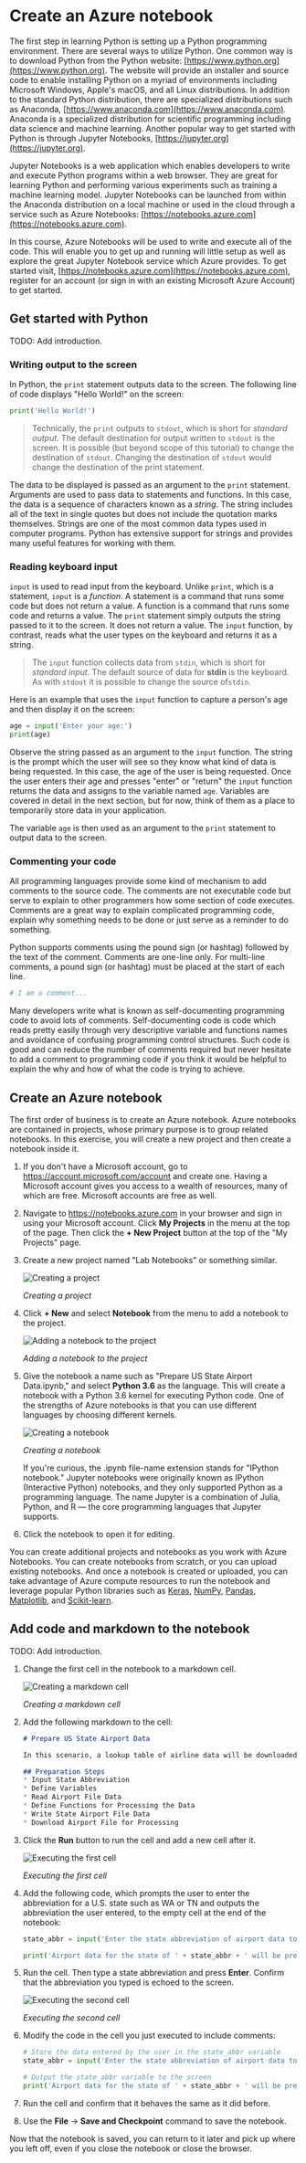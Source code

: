 # Create an Azure notebook

The first step in learning Python is setting up a Python programming environment. There are several ways to utilize Python. One common way is to download Python from the Python website: [https://www.python.org](https://www.python.org). The website will provide an installer and source code to enable installing Python on a myriad of environments including Microsoft Windows, Apple's macOS, and all Linux distributions. In addition to the standard Python distribution, there are specialized distributions such as Anaconda, [https://www.anaconda.com](https://www.anaconda.com). Anaconda is a specialized distribution for scientific programming including data science and machine learning. Another popular way to get started with Python is through Jupyter Notebooks, [https://jupyter.org](https://jupyter.org).

Jupyter Notebooks is a web application which enables developers to write and execute Python programs within a web browser. They are great for learning Python and performing various experiments such as training a machine learning model. Jupyter Notebooks can be launched from within the Anaconda distribution on a local machine or used in the cloud through a service such as Azure Notebooks: [https://notebooks.azure.com](https://notebooks.azure.com).

In this course, Azure Notebooks will be used to write and execute all of the code. This will enable you to get up and running will little setup as well as explore the great Jupyter Notebook service which Azure provides. To get started visit, [https://notebooks.azure.com](https://notebooks.azure.com), register for an account (or sign in with an existing Microsoft Azure Account) to get started.

## Get started with Python

TODO: Add introduction.

### Writing output to the screen

In Python, the `print` statement outputs data to the screen. The following line of code displays "Hello World!" on the screen:

```python
print('Hello World!')
```

> Technically, the `print` outputs to `stdout`, which is short for *standard output*. The default destination for output written to `stdout` is the screen. It is possible (but beyond scope of this tutorial) to change the destination of `stdout`. Changing the destination of `stdout` would change the destination of the print statement.

The data to be displayed is passed as an argument to the `print` statement. Arguments are used to pass data to statements and functions. In this case, the data is a sequence of characters known as a *string*. The string includes all of the text in single quotes but does not include the quotation marks themselves. Strings are one of the most common data types used in computer programs. Python has extensive support for strings and provides many useful features for working with them.

### Reading keyboard input

`input` is used to read input from the keyboard. Unlike `print`, which is a statement, `input` is a *function*. A statement is a command that runs some code but does not return a value. A function is a command that runs some code and returns a value. The `print` statement simply outputs the string passed to it to the screen. It does not return a value. The `input` function, by contrast, reads what the user types on the keyboard and returns it as a string.

> The `input` function collects data from `stdin`, which is short for *standard input*. The default source of data for **stdin** is the keyboard. As with `stdout` it is possible to change the source of`stdin`.

Here is an example that uses the `input` function to capture a person's age and then display it on the screen:

```python
age = input('Enter your age:')
print(age)
```

Observe the string passed as an argument to the `input` function. The string is the prompt which the user will see so they know what kind of data is being requested. In this case, the age of the user is being requested. Once the user enters their age and presses "enter" or "return" the `input` function returns the data and assigns to the variable named `age`. Variables are covered in detail in the next section, but for now, think of them as a place to temporarily store data in your application.

The variable `age` is then used as an argument to the `print` statement to output data to the screen.

### Commenting your code

All programming languages provide some kind of mechanism to add comments to the source code. The comments are not executable code but serve to explain to other programmers how some section of code executes. Comments are a great way to explain complicated programming code, explain why something needs to be done or just serve as a reminder to do something.

Python supports comments using the pound sign (or hashtag) followed by the text of the comment. Comments are one-line only. For multi-line comments, a pound sign (or hashtag) must be placed at the start of each line.

```python
# I am a comment...
```

Many developers write what is known as self-documenting programming code to avoid lots of comments. Self-documenting code is code which reads pretty easily through very descriptive variable and functions names and avoidance of confusing programming control structures. Such code is good and can reduce the number of comments required but never hesitate to add a comment to programming code if you think it would be helpful to explain the why and how of what the code is trying to achieve.

## Create an Azure notebook

The first order of business is to create an Azure notebook. Azure notebooks are contained in projects, whose primary purpose is to group related notebooks. In this exercise, you will create a new project and then create a notebook inside it.

1. If you don't have a Microsoft account, go to https://account.microsoft.com/account and create one. Having a Microsoft account gives you access to a wealth of resources, many of which are free. Microsoft accounts are free as well.

1. Navigate to https://notebooks.azure.com in your browser and sign in using your Microsoft account. Click **My Projects** in the menu at the top of the page. Then click the **+ New Project** button at the top of the "My Projects" page.

1. Create a new project named "Lab Notebooks" or something similar.

	![Creating a project](../media/add-project.png)

	_Creating a project_

1. Click **+ New** and select **Notebook** from the menu to add a notebook to the project.

	![Adding a notebook to the project](../media/add-notebook-1.png)

	_Adding a notebook to the project_

1. Give the notebook a name such as "Prepare US State Airport Data.ipynb," and select **Python 3.6** as the language. This will create a notebook with a Python 3.6 kernel for executing Python code. One of the strengths of Azure notebooks is that you can use different languages by choosing different kernels.

	![Creating a notebook](../media/add-notebook-2.png)

	_Creating a notebook_

	If you're curious, the .ipynb file-name extension stands for "IPython notebook." Jupyter notebooks were originally known as IPython (Interactive Python) notebooks, and they only supported Python as a programming language. The name Jupyter is a combination of Julia, Python, and R — the core programming languages that Jupyter supports.

1. Click the notebook to open it for editing.

You can create additional projects and notebooks as you work with Azure Notebooks. You can create notebooks from scratch, or you can upload existing notebooks. And once a notebook is created or uploaded, you can take advantage of Azure compute resources to run the notebook and leverage popular Python libraries such as [Keras](https://keras.io/), [NumPy](http://www.numpy.org/), [Pandas](https://pandas.pydata.org/), [Matplotlib](https://matplotlib.org/), and [Scikit-learn](https://scikit-learn.org/stable/index.html).

## Add code and markdown to the notebook

TODO: Add introduction.

1. Change the first cell in the notebook to a markdown cell.

	![Creating a markdown cell](../media/convert-to-markdown.png)

	_Creating a markdown cell_

1. Add the following markdown to the cell:

	```markdown
	# Prepare US State Airport Data
	
	In this scenario, a lookup table of airline data will be downloaded and processed to extract all airports for the specified US state abbreviation. The extracted airport data will be written to a new CSV file. The new CSV file name will be prefixed with the state abbreviation. This scenario represents a common situation in data science and machine learning where data is downloaded from public sources and prepared for specific experiments.
	
	## Preparation Steps
	* Input State Abbreviation
	* Define Variables
	* Read Airport File Data
	* Define Functions for Processing the Data
	* Write State Airport File Data
	* Download Airport File for Processing
	```

1. Click the **Run** button to run the cell and add a new cell after it.

	![Executing the first cell](../media/run-first-cell.png)

	_Executing the first cell_

1. Add the following code, which prompts the user to enter the abbreviation for a U.S. state such as WA or TN and outputs the abbreviation the user entered, to the empty cell at the end of the notebook:

	```python
	state_abbr = input('Enter the state abbreviation of airport data to prepare:')
	
	print('Airport data for the state of ' + state_abbr + ' will be prepared.')
	```

1. Run the cell. Then type a state abbreviation and press **Enter**. Confirm that the abbreviation you typed is echoed to the screen.

	![Executing the second cell](../media/run-second-cell.png)

	_Executing the second cell_

1. Modify the code in the cell you just executed to include comments:

	```python
	# Store the data entered by the user in the state_abbr variable
	state_abbr = input('Enter the state abbreviation of airport data to prepare:')
	
	# Output the state_abbr variable to the screen
	print('Airport data for the state of ' + state_abbr + ' will be prepared.')
	```

1. Run the cell and confirm that it behaves the same as it did before.

1. Use the **File** -> **Save and Checkpoint** command to save the notebook.

Now that the notebook is saved, you can return to it later and pick up where you left off, even if you close the notebook or close the browser.
